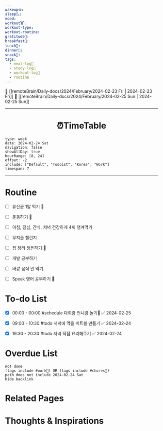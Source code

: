 ```yaml
---
wakeup🌞: 
sleep🌜: 
mood: 
workout🏋️: 
workout-type: 
workout-routine: 
gratitude🙏: 
breakfast🍳: 
lunch🍚: 
dinner🥗: 
snack🍬: 
tags:
  - meal-log📝
  - study-log📓
  - workout-log💪
  - routine
---
```


🔺 [[remoteBrain/Daily-docs/2024/February/2024-02-23 Fri | 2024-02-23 Fri]]
🔻 [[remoteBrain/Daily-docs/2024/February/2024-02-25 Sun | 2024-02-25 Sun]]
___
<h1> <center>⏰TimeTable </center> </h1>

```gEvent
type: week
date: 2024-02-24 Sat
navigation: false
showAllDay: true
hourRange: [8, 24]
offset: -2
include: ["Default", "Todoist", "Korea", "Work"]
timespan: 7
```

--- 


# Routine 

- [ ] 유산균 1알 먹기 🔼 
- [ ] 운동하기 🔼
- [ ] 아침, 점심, 간식, 저녁 건강하게 4끼 챙겨먹기
- [ ] 무지출 챌린지 
- [ ] 집 정리·정돈하기 🔼
- [ ] 개발 공부하기
- [ ] 바깥 음식 안 먹기 
- [ ] Speak 영어 공부하기 🔼 


# To-do List

- [x] 00:00 - 00:00 #schedule 다희랑 언니랑 놀기🍳 ✅ 2024-02-25
- [x] 09:00 - 10:30 #todo 저녁에 먹을 미트볼 만들기 ✅ 2024-02-24
- [x] 19:30 - 20:30 #todo 저녁 직접 요리해주기 ✅ 2024-02-24




# Overdue List
```tasks
not done
(tags include #work💼) OR (tags include #chores🧺) 
path does not include 2024-02-24 Sat
hide backlink
```

# Related Pages



# Thoughts & Inspirations

